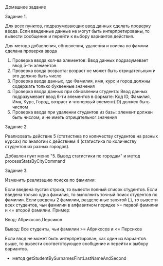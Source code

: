 Домашнее задание

Задание 1.

Для всех пунктов, подразумевающих ввод данных сделать проверку ввода. Если введенные данные не могут быть интерпретированы, то вывести сообщение и перейти к выбору вариантов действия.

Для методв добавления, обновления, удаления и поиска по фамлии сделана проверка ввода
1. Проверка ввода кол-ва элементов: Ввод данных подразумевает ввод 5-ти элементов
2. Проверка ввода возраста: возраст не может быть отрицательным и это должно быть число
3. Проверка ввода данных, где Фамилия, имя, курс и город должны содержать только буквенные значения
4. Проверка ввода данных при обновлении студента: Ввод данных подразумевает ввод 6-ти элементов в формате: Код ID, Фамилия, Имя, Курс, Город, возраст и чтопервый элемент(ID) должен быть числом
5. Проверка ввода при удалении студентов из базы: элемент должен быть числом, и не иметь отрицательног значения


Задание 2.

Реализовать действие 5 (статистика по количеству студентов на разных курсах) по аналогии с действием 4 (статистика по количеству студентов из разных городов).

Добавлен пукт меню "5. Вывод статистики по городам" и метод processStatsByCityCommand


Задание 3.

Изменить реализацию поиска по фамилии:

Если введена пустая строка, то вывести полный список студентов.
Если введена только одна фамилия, то выполнить точный поиск студентов по фамилии.
Если введены 2 фамилии, разделенные запятой (,), то вывести всех студентов, чьи фамилии в алфавитном порядке >= первой фамилии и <= второй фамилии.
Пример:

Ввод: Абрикосов,Персиков

Вывод: Все студенты, чьи фамилии >= Абрикосов и <= Персиков

Если ввод не может быть интерпретирован, как один из вариантов выше, то вывести соответствующее сообщение и перейти к выбору вариантов.


* метод getStudentBySurnamesFirstLastNameAndSecond

